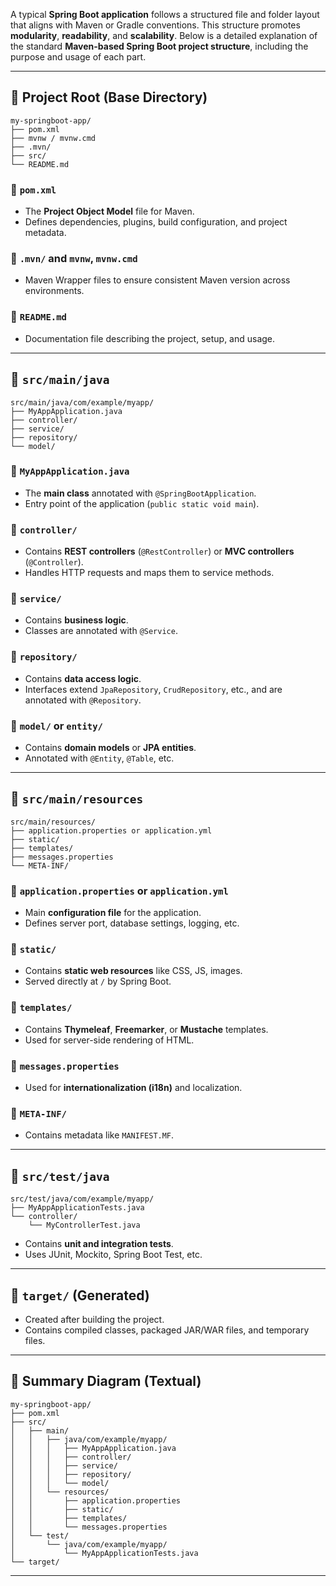 A typical **Spring Boot application** follows a structured file and folder layout that aligns with Maven or Gradle conventions. This structure promotes **modularity**, **readability**, and **scalability**. Below is a detailed explanation of the standard **Maven-based Spring Boot project structure**, including the purpose and usage of each part.

---

## 📁 Project Root (Base Directory)

```
my-springboot-app/
├── pom.xml
├── mvnw / mvnw.cmd
├── .mvn/
├── src/
└── README.md
```

### 🔹 `pom.xml`
- The **Project Object Model** file for Maven.
- Defines dependencies, plugins, build configuration, and project metadata.

### 🔹 `.mvn/` and `mvnw`, `mvnw.cmd`
- Maven Wrapper files to ensure consistent Maven version across environments.

### 🔹 `README.md`
- Documentation file describing the project, setup, and usage.

---

## 📁 `src/main/java`

```
src/main/java/com/example/myapp/
├── MyAppApplication.java
├── controller/
├── service/
├── repository/
└── model/
```

### 🔹 `MyAppApplication.java`
- The **main class** annotated with `@SpringBootApplication`.
- Entry point of the application (`public static void main`).

### 🔹 `controller/`
- Contains **REST controllers** (`@RestController`) or **MVC controllers** (`@Controller`).
- Handles HTTP requests and maps them to service methods.

### 🔹 `service/`
- Contains **business logic**.
- Classes are annotated with `@Service`.

### 🔹 `repository/`
- Contains **data access logic**.
- Interfaces extend `JpaRepository`, `CrudRepository`, etc., and are annotated with `@Repository`.

### 🔹 `model/` or `entity/`
- Contains **domain models** or **JPA entities**.
- Annotated with `@Entity`, `@Table`, etc.

---

## 📁 `src/main/resources`

```
src/main/resources/
├── application.properties or application.yml
├── static/
├── templates/
├── messages.properties
└── META-INF/
```

### 🔹 `application.properties` or `application.yml`
- Main **configuration file** for the application.
- Defines server port, database settings, logging, etc.

### 🔹 `static/`
- Contains **static web resources** like CSS, JS, images.
- Served directly at `/` by Spring Boot.

### 🔹 `templates/`
- Contains **Thymeleaf**, **Freemarker**, or **Mustache** templates.
- Used for server-side rendering of HTML.

### 🔹 `messages.properties`
- Used for **internationalization (i18n)** and localization.

### 🔹 `META-INF/`
- Contains metadata like `MANIFEST.MF`.

---

## 📁 `src/test/java`

```
src/test/java/com/example/myapp/
├── MyAppApplicationTests.java
└── controller/
    └── MyControllerTest.java
```

- Contains **unit and integration tests**.
- Uses JUnit, Mockito, Spring Boot Test, etc.

---

## 📁 `target/` (Generated)

- Created after building the project.
- Contains compiled classes, packaged JAR/WAR files, and temporary files.

---

## 🧠 Summary Diagram (Textual)

```
my-springboot-app/
├── pom.xml
├── src/
│   ├── main/
│   │   ├── java/com/example/myapp/
│   │   │   ├── MyAppApplication.java
│   │   │   ├── controller/
│   │   │   ├── service/
│   │   │   ├── repository/
│   │   │   └── model/
│   │   └── resources/
│   │       ├── application.properties
│   │       ├── static/
│   │       ├── templates/
│   │       └── messages.properties
│   └── test/
│       └── java/com/example/myapp/
│           └── MyAppApplicationTests.java
└── target/
```

---
